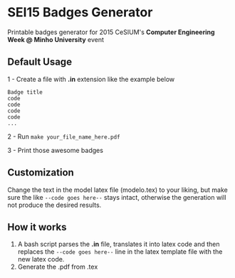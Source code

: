 SEI15 Badges Generator
======================

Printable badges generator for 2015 CeSIUM's **Computer Engineering Week @ Minho University** event

Default Usage
-------------

1 - Create a file with **.in** extension like the example below
```
Badge title
code
code
code
code
...
```

2 - Run ```make your_file_name_here.pdf```

3 - Print those awesome badges

Customization
-------------

Change the text in the model latex file (modelo.tex) to your liking, but make sure the like ```--code goes here--``` stays intact, otherwise the generation will not produce the desired results.

How it works
------------
1. A bash script parses the **.in** file, translates it into latex code and then replaces the ```--code goes here--``` line in the latex template file with the new latex code.
2. Generate the .pdf from .tex
